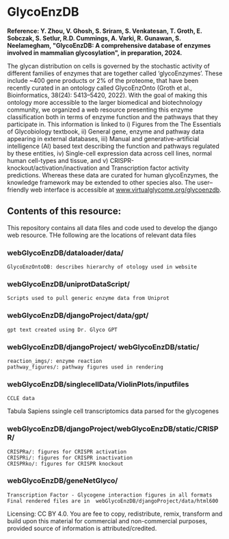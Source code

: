 # GlycoEnzDB

**Reference: Y. Zhou, V. Ghosh, S. Sriram, S. Venkatesan, T. Groth, E. Sobczak, S. Setlur, R.D. Cummings, A. Varki, R. Gunawan, S. Neelamegham, "GlycoEnzDB: A comprehensive database of enzymes involved in mammalian glycosylation", in preparation, 2024.**

The glycan distribution on cells is governed by the stochastic activity of different families of enzymes that are together called ‘glycoEnzymes’. These include ~400 gene products or 2% of the proteome, that have been recently curated in an ontology called GlycoEnzOnto (Groth et al., Bioinformatics, 38(24): 5413–5420, 2022). With the goal of making this ontology more accessible to the larger biomedical and biotechnology community, we organized a web resource presenting this enzyme classification both in terms of enzyme function and the pathways that they participate in. This information is linked to i) Figures from the The Essentials of Glycobiology textbook, ii) General gene, enzyme and pathway data appearing in external databases, iii) Manual and generative-artificial intelligence (AI) based text describing the function and pathways regulated by these entities, iv) Single-cell expression data across cell lines, normal human cell-types and tissue, and v) CRISPR-knockout/activation/inactivation and Transcription factor activity predictions. Whereas these data are curated for human glycoEnzymes, the knowledge framework may be extended to other species also. The user–friendly web interface is accessible at www.virtualglycome.org/glycoenzdb.

## Contents of this resource:

This repository contains all data files and code used to develop the django web resource. THe following are the locations of relevant data files

### webGlycoEnzDB/dataloader/data/

    GlycoEnzOntoDB: describes hierarchy of otology used in website

### webGlycoEnzDB/uniprotDataScript/

    Scripts used to pull generic enzyme data from Uniprot

### webGlycoEnzDB/djangoProject/data/gpt/

    gpt text created using Dr. Glyco GPT

### webGlycoEnzDB/djangoProject/ webGlycoEnzDB/static/

    reaction_imgs/: enzyme reaction
    pathway_figures/: pathway figures used in rendering

### webGlycoEnzDB/singlecellData/ViolinPlots/inputfiles

    CCLE data

Tabula Sapiens ssingle cell transcriptomics data parsed for the glycogenes

### webGlycoEnzDB/djangoProject/webGlycoEnzDB/static/CRISPR/

    CRISPRa/: figures for CRISPR activation
    CRISPRi/: figures for CRISPR inactivation
    CRISPRko/: figures for CRISPR knockout

### webGlycoEnzDB/geneNetGlyco/

    Transcription Factor - Glycogene interaction figures in all formats
    Final rendered files are in  webGlycoEnzDB/djangoProject/data/html600

Licensing: CC BY 4.0. You are fee to copy, redistribute, remix, transform and build upon this material for commercial and non-commercial purposes, provided source of information is attributed/credited.
